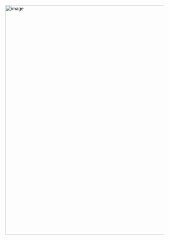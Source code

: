 <img width="1218" height="728" alt="image" src="https://github.com/user-attachments/assets/7924bb5f-a573-41c8-8c89-9e100f4638a8" />
